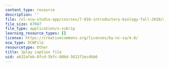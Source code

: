 ```yaml
---
content_type: resource
description: ''
file: /ol-ocw-studio-app/courses/7-016-introductory-biology-fall-2018/a632afeb8fcd5bfc886d5622f1ec4bb6_CALYA11terw.vtt
file_size: 67047
file_type: application/x-subrip
learning_resource_types: []
license: https://creativecommons.org/licenses/by-nc-sa/4.0/
ocw_type: OCWFile
resourcetype: Other
title: 3play caption file
uid: a632afeb-8fcd-5bfc-886d-5622f1ec4bb6
---
```

